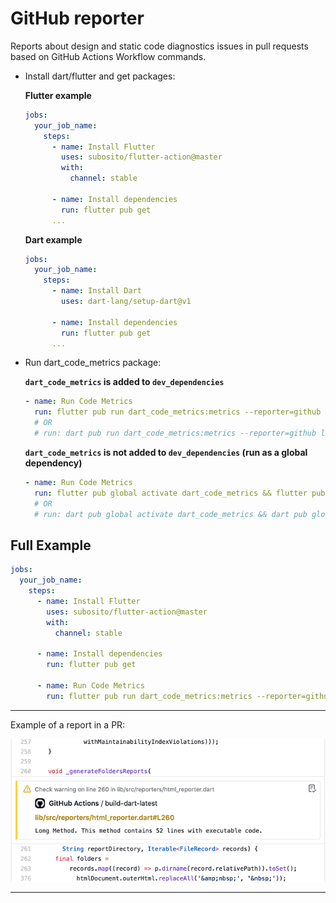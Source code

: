 # GitHub reporter

Reports about design and static code diagnostics issues in pull requests based on GitHub Actions Workflow commands.

* Install dart/flutter and get packages:

  **Flutter example**

  ```yaml
  jobs:
    your_job_name:
      steps:
        - name: Install Flutter
          uses: subosito/flutter-action@master
          with:
            channel: stable
            
        - name: Install dependencies
          run: flutter pub get
        ...
  ```

  **Dart example**

  ```yaml
  jobs:
    your_job_name:
      steps:
        - name: Install Dart
          uses: dart-lang/setup-dart@v1
        
        - name: Install dependencies
          run: flutter pub get
        ...
  ```

* Run dart_code_metrics package:

  **`dart_code_metrics` is added to `dev_dependencies`**

  ```yaml
  - name: Run Code Metrics
    run: flutter pub run dart_code_metrics:metrics --reporter=github lib
    # OR
    # run: dart pub run dart_code_metrics:metrics --reporter=github lib
  ```

  **`dart_code_metrics` is not added to `dev_dependencies` (run as a global dependency)**

  ```yaml
  - name: Run Code Metrics
    run: flutter pub global activate dart_code_metrics && flutter pub global run dart_code_metrics:metrics --reporter=github lib
    # OR
    # run: dart pub global activate dart_code_metrics && dart pub global run dart_code_metrics:metrics --reporter=github lib
  ```

## Full Example

```yaml
jobs:
  your_job_name:
    steps:
      - name: Install Flutter
        uses: subosito/flutter-action@master
        with:
          channel: stable
          
      - name: Install dependencies
        run: flutter pub get

      - name: Run Code Metrics
        run: flutter pub run dart_code_metrics:metrics --reporter=github lib
```

---
Example of a report in a PR:

![Issue screenshot](../resources/github-repoeter-sample.gif "Example Issue")

---
